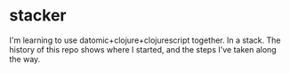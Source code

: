 stacker
=======

I'm learning to use datomic+clojure+clojurescript together. In a stack. The history of this repo shows where I started, and the steps I've taken along the way.
